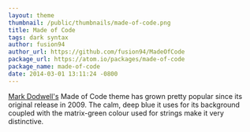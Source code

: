 ```yaml
---
layout: theme
thumbnail: /public/thumbnails/made-of-code.png
title: Made of Code
tags: dark syntax
author: fusion94
author_url: https://github.com/fusion94/MadeOfCode
package_url: https://atom.io/packages/made-of-code
package_name: made-of-code
date: 2014-03-01 13:11:24 -0800
---
```


[Mark Dodwell's](http://madeofcode.com/posts/29-photo-my-new-textmate-theme-8220-made-of-code-8221-mdash-download-9-feb-2010-update-t) Made of Code theme has grown pretty popular since its original release in 2009. The calm, deep blue it uses for its background coupled with the matrix-green colour used for strings make it very distinctive.
